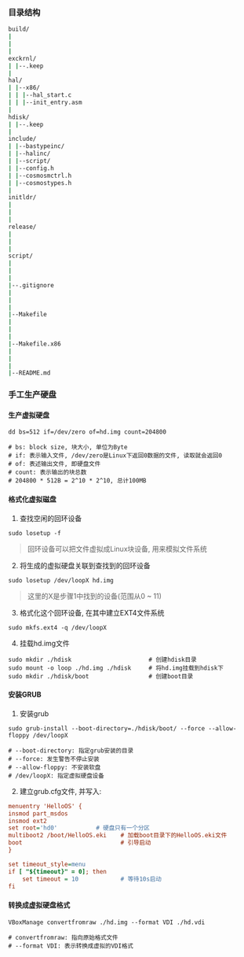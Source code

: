 ### 目录结构
```bash
build/
|
|
|
exckrnl/
| |--.keep
|
hal/
| |--x86/
| | |--hal_start.c
| | |--init_entry.asm
|
hdisk/
| |--.keep
|
include/
| |--bastypeinc/
| |--halinc/
| |--script/
| |--config.h
| |--cosmosmctrl.h
| |--cosmostypes.h
|
initldr/
|
|
|
release/
|
|
|
script/
|
|
|
|--.gitignore
|
|
|
|--Makefile
|
|
|
|--Makefile.x86
|
|
|
|--README.md
```

### 手工生产硬盘

#### 生产虚拟硬盘

```shell
dd bs=512 if=/dev/zero of=hd.img count=204800

# bs: block size, 块大小, 单位为Byte
# if: 表示输入文件, /dev/zero是Linux下返回0数据的文件, 读取就会返回0
# of: 表述输出文件, 即硬盘文件
# count: 表示输出的块总数
# 204800 * 512B = 2^10 * 2^10, 总计100MB
```

#### 格式化虚拟磁盘

1. 查找空闲的回环设备

```shell
sudo losetup -f
```
> 回环设备可以把文件虚拟成Linux块设备, 用来模拟文件系统

2. 将生成的虚拟硬盘关联到查找到的回环设备

```shell
sudo losetup /dev/loopX hd.img
```
> 这里的X是步骤1中找到的设备(范围从0 ~ 11)

3. 格式化这个回环设备, 在其中建立EXT4文件系统

```shell
sudo mkfs.ext4 -q /dev/loopX
```

4. 挂载hd.img文件

```shell
sudo mkdir ./hdisk                      # 创建hdisk目录
sudo mount -o loop ./hd.img ./hdisk     # 将hd.img挂载到hdisk下
sudo mkdir ./hdisk/boot                 # 创建boot目录
```

#### 安装GRUB

1. 安装grub

```shell
sudo grub-install --boot-directory=./hdisk/boot/ --force --allow-floppy /dev/loopX

# --boot-directory: 指定grub安装的目录
# --force: 发生警告不停止安装 
# --allow-floppy: 不安装软盘
# /dev/loopX: 指定虚拟硬盘设备
```

2. 建立grub.cfg文件, 并写入:

```cfg
menuentry 'HelloOS' {
insmod part_msdos
insmod ext2
set root='hd0'           # 硬盘只有一个分区
multiboot2 /boot/HelloOS.eki    # 加载boot目录下的HelloOS.eki文件
boot                            # 引导启动
}

set timeout_style=menu
if [ "${timeout}" = 0]; then
    set timeout = 10            # 等待10s启动
fi
```

#### 转换成虚拟硬盘格式

```shell
VBoxManage convertfromraw ./hd.img --format VDI ./hd.vdi

# convertfromraw: 指向原始格式文件
# --format VDI: 表示转换成虚拟的VDI格式
```
